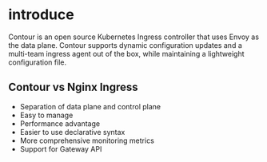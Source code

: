 # introduce

Contour is an open source Kubernetes Ingress controller that uses Envoy as the data plane.
Contour supports dynamic configuration updates and a multi-team ingress agent out of the box, while maintaining a lightweight configuration file.

## Contour vs Nginx Ingress

- Separation of data plane and control plane
- Easy to manage
- Performance advantage
- Easier to use declarative syntax
- More comprehensive monitoring metrics
- Support for Gateway API